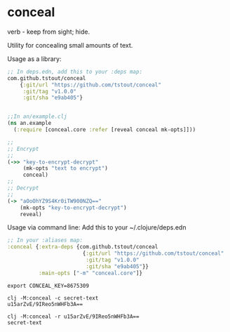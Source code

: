 # conceal
verb - keep from sight; hide.


Utility for concealing small amounts of text.

Usage as a library:
```clojure
;; In deps.edn, add this to your :deps map:
com.github.tstout/conceal
    {:git/url "https://github.com/tstout/conceal"
     :git/tag "v1.0.0"
     :git/sha "e9ab405"}


;;In an/example.clj
(ns an.example 
  (:require [conceal.core :refer [reveal conceal mk-opts]]))

;;  
;; Encrypt
;;
(->> "key-to-encrypt-decrypt"
     (mk-opts "text to encrypt")
     conceal) 
;;
;; Decrypt
;;       
(-> "aOoOhYZ9S4Kr0iTW900NZQ=="
    (mk-opts "key-to-encrypt-decrypt")
    reveal) 
```
Usage via command line:
Add this to your ~/.clojure/deps.edn
```clojure
;; In your :aliases map:
:conceal {:extra-deps {com.github.tstout/conceal
                        {:git/url "https://github.com/tstout/conceal"
                         :git/tag "v1.0.0"
                         :git/sha "e9ab405"}}
          :main-opts ["-m" "conceal.core"]}

```
```
export CONCEAL_KEY=8675309

clj -M:conceal -c secret-text
u15arZvE/9IReo5nWHFb3A==

clj -M:conceal -r u15arZvE/9IReo5nWHFb3A==
secret-text

```